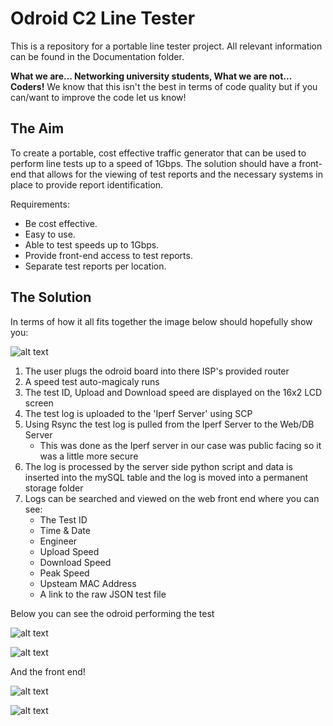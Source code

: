 # Odroid C2 Line Tester
This is a repository for a portable line tester project. All relevant information can be found in the Documentation folder.

**What we are... Networking university students, What we are not... Coders!** We know that this isn't the best in terms of code quality but if you can/want to improve the code let us know!

## The Aim

To create a portable, cost effective traffic generator that can be used to perform line tests up to a
speed of 1Gbps. The solution should have a front-end that allows for the viewing of test reports and
the necessary systems in place to provide report identification.

Requirements:
  * Be cost effective.
  * Easy to use.
  * Able to test speeds up to 1Gbps.
  * Provide front-end access to test reports.
  * Separate test reports per location.
  
  ## The Solution
  
  In terms of how it all fits together the image below should hopefully show you:
  
  ![alt text](https://github.com/LukeCSmith0/hyperspeed-tester/blob/master/Documentation/Pictures/Proposal.jpg "Proposal")

1. The user plugs the odroid board into there ISP's provided router
2. A speed test auto-magicaly runs
3. The test ID, Upload and Download speed are displayed on the 16x2 LCD screen
4. The test log is uploaded to the 'Iperf Server' using SCP
5. Using Rsync the test log is pulled from the Iperf Server to the Web/DB Server 
   * This was done as the Iperf server in our case was public facing so it was a little more secure
6. The log is processed by the server side python script and data is inserted into the mySQL table and the log is moved into a permanent storage folder
7. Logs can be searched and viewed on the web front end where you can see:
   * The Test ID
   * Time & Date
   * Engineer
   * Upload Speed
   * Download Speed
   * Peak Speed
   * Upsteam MAC Address
   * A link to the raw JSON test file

Below you can see the odroid performing the test 

  ![alt text](https://github.com/LukeCSmith0/hyperspeed-tester/blob/master/Documentation/Pictures/Tester.gif "")

  ![alt text](https://github.com/LukeCSmith0/hyperspeed-tester/blob/master/Documentation/Pictures/Screen_Output%20.jpg "")
  
And the front end!

  ![alt text](https://github.com/LukeCSmith0/hyperspeed-tester/blob/master/Documentation/Pictures/lintester_php.PNG "")
  
  ![alt text](https://github.com/LukeCSmith0/hyperspeed-tester/blob/master/Documentation/Pictures/lintester_admin_php.PNG "")
